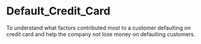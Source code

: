 # Default_Credit_Card
To understand what factors contributed most to a customer defaulting on credit card and help the company not lose money on defaulting customers. 
